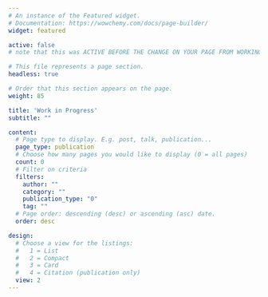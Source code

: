 ```yaml
---
# An instance of the Featured widget.
# Documentation: https://wowchemy.com/docs/page-builder/
widget: featured

active: false
# note that this was ACTIVE BEFORE THE CHANGE ON YOUR PAGE FROM WORKING PAPER TO ONGOING RESEARCH

# This file represents a page section.
headless: true

# Order that this section appears on the page.
weight: 85

title: 'Work in Progress'
subtitle: ""

content:
  # Page type to display. E.g. post, talk, publication...
  page_type: publication
  # Choose how many pages you would like to display (0 = all pages)
  count: 0
  # Filter on criteria
  filters:
    author: ""
    category: ""
    publication_type: "0"
    tag: ""
  # Page order: descending (desc) or ascending (asc) date.
  order: desc

design:
  # Choose a view for the listings:
  #   1 = List
  #   2 = Compact
  #   3 = Card
  #   4 = Citation (publication only)
  view: 2
---
```

